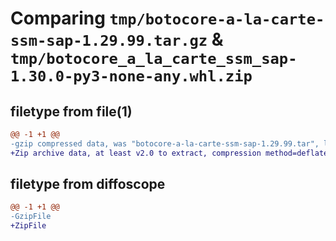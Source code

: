 # Comparing `tmp/botocore-a-la-carte-ssm-sap-1.29.99.tar.gz` & `tmp/botocore_a_la_carte_ssm_sap-1.30.0-py3-none-any.whl.zip`

## filetype from file(1)

```diff
@@ -1 +1 @@
-gzip compressed data, was "botocore-a-la-carte-ssm-sap-1.29.99.tar", last modified: Sat Mar 25 01:23:07 2023, max compression
+Zip archive data, at least v2.0 to extract, compression method=deflate
```

## filetype from diffoscope

```diff
@@ -1 +1 @@
-GzipFile
+ZipFile
```

